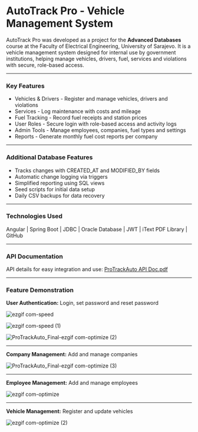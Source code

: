 # AutoTrack Pro - Vehicle Management System

AutoTrack Pro was developed as a project for the **Advanced Databases** course at the Faculty of Electrical Engineering, University of Sarajevo. It is a vehicle management system designed for internal use by government institutions, helping manage vehicles, drivers, fuel, services and violations with secure, role-based access.

---

### Key Features

- Vehicles & Drivers - Register and manage vehicles, drivers and violations
- Services - Log maintenance with costs and mileage
- Fuel Tracking - Record fuel receipts and station prices
- User Roles - Secure login with role-based access and activity logs
- Admin Tools - Manage employees, companies, fuel types and settings
- Reports - Generate monthly fuel cost reports per company

---

### Additional Database Features

- Tracks changes with CREATED_AT and MODIFIED_BY fields
- Automatic change logging via triggers
- Simplified reporting using SQL views
- Seed scripts for initial data setup
- Daily CSV backups for data recovery

---

### Technologies Used

Angular | Spring Boot | JDBC | Oracle Database | JWT | iText PDF Library | GitHub

---

### API Documentation

API details for easy integration and use: [ProTrackAuto API Doc.pdf](https://github.com/user-attachments/files/21533228/ProTrackAuto.API.Doc.pdf)

---

### Feature Demonstration

**User Authentication:** Login, set password and reset password  

![ezgif com-speed](https://github.com/user-attachments/assets/0881ce38-abe5-473c-93e7-12d1c052d543)

![ezgif com-speed (1)](https://github.com/user-attachments/assets/01e41c1a-d396-45d3-a85b-1b8ad82b2260)

![ProTrackAuto_Final-ezgif com-optimize (2)](https://github.com/user-attachments/assets/742d76c5-f5ae-4319-a8eb-9413b84a87e7)

---

**Company Management:** Add and manage companies

![ProTrackAuto_Final-ezgif com-optimize (3)](https://github.com/user-attachments/assets/93126b75-6db3-4db4-8bd4-33b2434337ea)

---

**Employee Management:** Add and manage employees

![ezgif com-optimize](https://github.com/user-attachments/assets/d39b167d-1516-4f58-9f1d-a11ebd30b1a0)

---

**Vehicle Management:** Register and update vehicles

![ezgif com-optimize (2)](https://github.com/user-attachments/assets/25be52bc-18f2-4ddd-8ae5-84189d8d924a)


